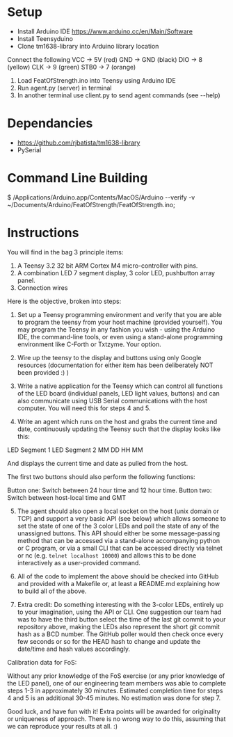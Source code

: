 # Setup

* Install Arduino IDE https://www.arduino.cc/en/Main/Software
* Install Teensyduino
* Clone tm1638-library into Arduino library location

Connect the following
VCC -> 5V (red)
GND -> GND (black)
DIO -> 8 (yellow)
CLK -> 9 (green)
STB0 -> 7 (orange)

1. Load FeatOfStrength.ino into Teensy using Arduino IDE
2. Run agent.py (server) in terminal
3. In another terminal use client.py to send agent commands (see --help)

# Dependancies

* https://github.com/rjbatista/tm1638-library
* PySerial

# Command Line Building

$ /Applications/Arduino.app/Contents/MacOS/Arduino --verify -v ~/Documents/Arduino/FeatOfStrength/FeatOfStrength.ino;

# Instructions

You will find in the bag 3 principle items:

1. A Teensy 3.2 32 bit ARM Cortex M4 micro-controller with pins.
2. A combination LED 7 segment display, 3 color LED, pushbutton array panel.
3. Connection wires

Here is the objective, broken into steps:

1. Set up a Teensy programming environment and verify that you are able to program the teensy from your host machine (provided yourself).  You may program the Teensy in any fashion you wish - using the Arduino IDE, the command-line tools, or even using a stand-alone programming environment like C-Forth or Txtzyme.  Your option.

2. Wire up the teensy to the display and buttons using only Google resources (documentation for either item has been deliberately NOT been provided :) )

3. Write a native application for the Teensy which can control all functions of the LED board (individual panels, LED light values, buttons) and can also communicate using USB Serial communications with the host computer.  You will need this for steps 4 and 5.

4. Write an agent which runs on the host and grabs the current time and date, continuously updating the Teensy such that the display looks like this:

LED Segment 1 LED Segment 2
MM DD HH MM

And displays the current time and date as pulled from the host.

The first two buttons should also perform the following functions:

Button one:  Switch between 24 hour time and 12 hour time.
Button two:  Switch between host-local time and GMT

5. The agent should also open a local socket on the host (unix domain or TCP) and support a very basic API (see below) which allows someone to set the state of one of the 3 color LEDs and poll the state of any of the unassigned buttons.   This API should either be some message-passing method that can be accessed via a stand-alone accompanying python or C program, or via a small CLI that can be accessed directly via telnet or nc (e.g. `telnet localhost 10000`) and allows this to be done interactively as a user-provided command.

6. All of the code to implement the above should be checked into GitHub and provided with a Makefile or, at least a README.md explaining how to build all of the above.

7. Extra credit:  Do something interesting with the 3-color LEDs, entirely up to your imagination, using the API or CLI.  One suggestion our team had was to have the third button select the time of the last git commit to your repository above, making the LEDs also represent the short git commit hash as a BCD number.  The GitHub poller would then check once every few seconds or so for the HEAD hash to change and update the date/time and hash values accordingly.


Calibration data for FoS:

Without any prior knowledge of the FoS exercise (or any prior knowledge of the LED panel), one of our engineering team members was able to complete steps 1-3 in approximately 30 minutes.   Estimated completion time for steps 4 and 5 is an additional 30-45 minutes.  No estimation was done for step 7.

Good luck, and have fun with it!   Extra points will be awarded for originality or uniqueness of approach.  There is no wrong way to do this, assuming that we can reproduce your results at all. :)